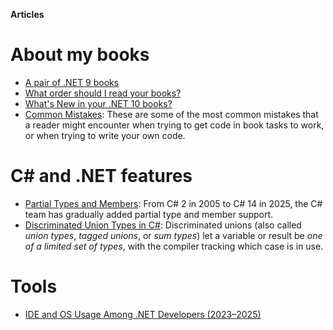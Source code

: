**Articles**

# About my books
- [A pair of .NET 9 books](pair-of-net9-books.md)
- [What order should I read your books?](book-sequence.md)
- [What's New in your .NET 10 books?](whats-new-in-net10-books.md)
- [Common Mistakes](common-mistakes.md): These are some of the most common mistakes that a reader might encounter when trying to get code in book tasks to work, or when trying to write your own code.

# C# and .NET features
- [Partial Types and Members](partial-types-and-members.md): From C# 2 in 2005 to C# 14 in 2025, the C# team has gradually added partial type and member support. 
- [Discriminated Union Types in C#](union-types.md): Discriminated unions (also called *union types*, *tagged unions*, or *sum types*) let a variable or result be *one of a limited set of types*, with the compiler tracking which case is in use​.

# Tools
- [IDE and OS Usage Among .NET Developers (2023–2025)](ide.md)
